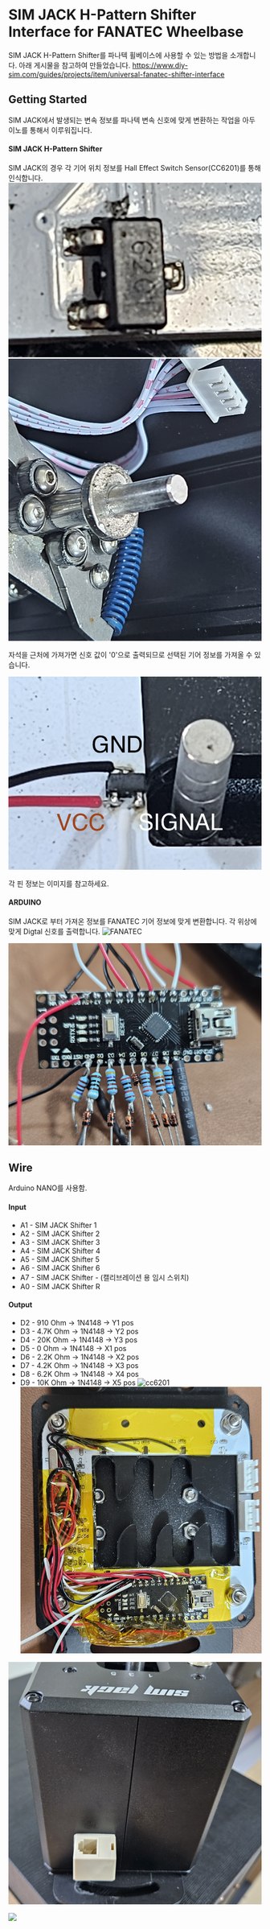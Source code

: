 # SIM JACK H-Pattern Shifter Interface for FANATEC Wheelbase

SIM JACK H-Pattern Shifter를 파나텍 휠베이스에 사용할 수 있는 방법을 소개합니다.
아래 게시물을 참고하여 만들었습니다.
https://www.diy-sim.com/guides/projects/item/universal-fanatec-shifter-interface

## Getting Started
SIM JACK에서 발생되는 변속 정보를 파나텍 변속 신호에 맞게 변환하는 작업을 아두이노를 통해서 이루워집니다.

#### SIM JACK H-Pattern Shifter
SIM JACK의 경우 각 기어 위치 정보를 Hall Effect Switch Sensor(CC6201)를 통해 인식합니다.
![cc6201](https://github.com/orosys/simjack-hpattern-fanatec/blob/main/images/1.png?raw=true)
![cc6201](https://github.com/orosys/simjack-hpattern-fanatec/blob/main/images/3.png?raw=true)

자석을 근처에 가져가면 신호 값이 '0'으로 출력되므로 선택된 기어 정보를 가져올 수 있습니다.

![cc6201](https://github.com/orosys/simjack-hpattern-fanatec/blob/main/images/2.png?raw=true)

각 핀 정보는 이미지를 참고하세요.

#### ARDUINO
SIM JACK로 부터 가져온 정보를 FANATEC 기어 정보에 맞게 변환합니다.
각 위상에 맞게 Digtal 신호를 출력합니다.
![FANATEC](https://www.diy-sim.com/images/articles/projects/fanatec-shifter-interface/resistance_graph.jpg)

![cc6201](https://github.com/orosys/simjack-hpattern-fanatec/blob/main/images/4.png?raw=true)


## Wire
Arduino NANO를 사용함.

#### Input
- A1 - SIM JACK Shifter 1
- A2 - SIM JACK Shifter 2
- A3 - SIM JACK Shifter 3
- A4 - SIM JACK Shifter 4
- A5 - SIM JACK Shifter 5
- A6 - SIM JACK Shifter 6
- A7 - SIM JACK Shifter - (캘리브레이션 용 임시 스위치)
- A0 - SIM JACK Shifter R

#### Output
- D2 - 910 Ohm -> 1N4148 -> Y1 pos
- D3 - 4.7K Ohm -> 1N4148 -> Y2 pos
- D4 - 20K Ohm -> 1N4148 -> Y3 pos
- D5 - 0 Ohm -> 1N4148 -> X1 pos
- D6 - 2.2K Ohm -> 1N4148 -> X2 pos
- D7 - 4.2K Ohm -> 1N4148 -> X3 pos
- D8 - 6.2K Ohm -> 1N4148 -> X4 pos
- D9 - 10K Ohm -> 1N4148 -> X5 pos
![cc6201](https://www.diy-sim.com/images/articles/projects/fanatec-shifter-interface/axis_voltage_dividers.jpg)
![cc6201](https://github.com/orosys/simjack-hpattern-fanatec/blob/main/images/5.png?raw=true)


![cc6201](https://github.com/orosys/simjack-hpattern-fanatec/blob/main/images/6.png?raw=true)

<a href="https://youtu.be/ua-j_5fWz2A?si=evXa0Udz4UIqJKA9">
	<img src="https://i3.ytimg.com/vi/ua-j_5fWz2A?si=evXa0Udz4UIqJKA9/maxresdefault.jpg"/>
</a>
